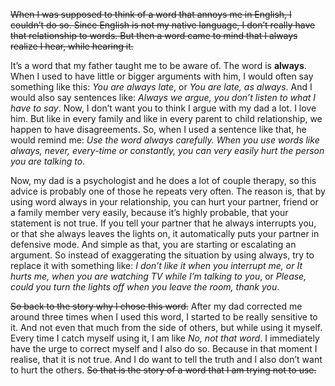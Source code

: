 <del>When I was supposed to think of a word that annoys me in English, I couldn’t do so. Since English is not my native language, I don’t really have that relationship to words. But then a word came to mind that I always realize I hear, while hearing it.

It’s a word that my father taught me to be aware of. The word is **always**. When I used to have little or bigger arguments with him, I would often say something like this: _You are always late_, or _You are late, as always_. And I would also say sentences like: _Always we argue, you don’t listen to what I have to say_. Now, I don’t want you to think I argue with my dad a lot. I love him. But like in every family and like in every parent to child relationship, we happen to have disagreements. So, when I used a sentence like that, he would remind me: _Use the word always carefully. When you use words like always, never, every-time or constantly, you can very easily hurt the person you are talking to_.

Now, my dad is a psychologist and he does a lot of couple therapy, so this advice is probably one of those he repeats very often. The reason is, that by using word always in your relationship, you can hurt your partner, friend or a family member very easily, because it’s highly probable, that your statement is not true. If you tell your partner that he always interrupts you, or that she always leaves the lights on, it automatically puts your partner in defensive mode. And simple as that, you are starting or escalating an argument. So instead of exaggerating the situation by using always, try to replace it with something like: _I don’t like it when you interrupt me, or It hurts me, when you are watching TV while I’m talking to you_, or _Please, could you turn the lights off when you leave the room, thank you_.

~~So back to the story why I chose this word.~~ After my dad corrected me around three times when I used this word, I started to be really sensitive to it. And not even that much from the side of others, but while using it myself. Every time I catch myself using it, I am like *No, not that word*. I immediately have the urge to correct myself and I also do so. Because in that moment I realise, that it is not true. And I do want to tell the truth and I also don’t want to hurt the others. ~~So that is the story of a word that I am trying not to use.~~
